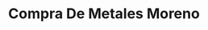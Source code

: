 ---
title: "Compra De Metales Moreno"
url: /ciudad-de-mexico/compra-de-metales-moreno/
shop: joyería
---